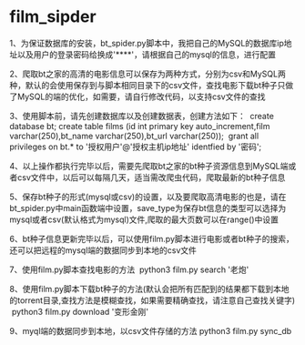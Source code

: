 # film_sipder
1、为保证数据库的安装，bt_spider.py脚本中，我把自己的MySQL的数据库ip地址以及用户的登录密码给换成'****'，请根据自己的mysql的信息，进行配置

2、爬取bt之家的高清的电影信息可以保存为两种方式，分别为csv和MySQL两种，默认的会使用保存到与脚本相同目录下的csv文件，查找电影下载bt种子只做了MySQL的端的优化，如需要，请自行修改代码，以支持csv文件的查找

3、使用脚本前，请先创建数据库以及创建数据表，创建方法如下：
  create database bt;
  create table films (id int primary key auto_increment,film varchar(250),bt_name varchar(250),bt_url varchar(250));
  grant all privileges on bt.* to '授权用户'@'授权主机ip地址' identfied by '密码';

4、以上操作都执行完毕以后，需要先爬取bt之家的bt种子资源信息到MySQL端或者csv文件中，以后可以每隔几天，适当需改爬虫代码，爬取最新的bt种子信息

5、保存bt种子的形式(mysql或csv)的设置，以及要爬取高清电影的也是，请在bt_spider.py中main函数端中设置，save_type为保存bt信息的类型可以选择为mysql或者csv(默认格式为mysql)文件,爬取的最大页数可以在range()中设置

6、bt种子信息更新完毕以后，可以使用film.py脚本进行电影或者bt种子的搜索，还可以把远程的mysql端的数据同步到本地的csv文件

7、使用film.py脚本查找电影的方法
  python3 film.py search '老炮'

8、使用film.py脚本下载bt种子的方法(默认会把所有匹配到的结果都下载到本地的torrent目录,查找方法是模糊查找，如果需要精确查找，请注意自己查找关键字)
  python3 film.py download '变形金刚'

9、myql端的数据同步到本地，以csv文件存储的方法
  python3 film.py sync_db
